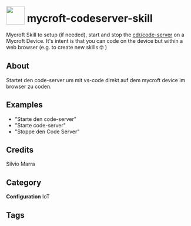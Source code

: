 # <img src="https://raw.githack.com/FortAwesome/Font-Awesome/master/svgs/solid/code-branch.svg" card_color="#22A7F0" width="50" height="50" style="vertical-align:bottom"/> mycroft-codeserver-skill

Mycroft Skill to setup (if needed), start and stop the [cdr/code-server](https://github.com/cdr/code-server) on a Mycroft Device. It's intent is that you can code on the device but within a web browser (e.g. to create new skills :nerd_face: )


## About
Startet den code-server um mit vs-code direkt auf dem mycroft device im browser zu coden.

## Examples
* "Starte den code-server"
* "Starte code-server"
* "Stoppe den Code Server"

## Credits
Silvio Marra

## Category
**Configuration**
IoT

## Tags

